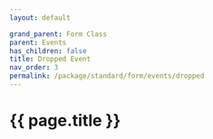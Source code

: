 ```yaml
---
layout: default

grand_parent: Form Class
parent: Events
has_children: false
title: Dropped Event
nav_order: 3
permalink: /package/standard/form/events/dropped
---
```

# {{ page.title }}

